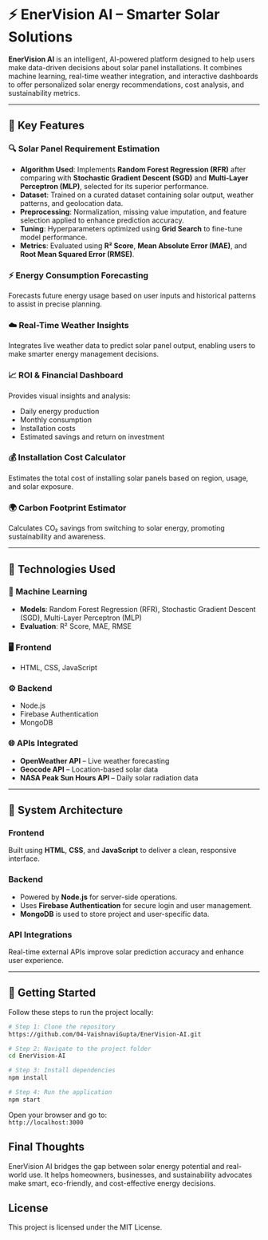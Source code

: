 # ⚡ EnerVision AI – Smarter Solar Solutions

**EnerVision AI** is an intelligent, AI-powered platform designed to help users make data-driven decisions about solar panel installations. It combines machine learning, real-time weather integration, and interactive dashboards to offer personalized solar energy recommendations, cost analysis, and sustainability metrics.

---

## 🚀 Key Features

### 🔍 Solar Panel Requirement Estimation
- **Algorithm Used**: Implements **Random Forest Regression (RFR)** after comparing with **Stochastic Gradient Descent (SGD)** and **Multi-Layer Perceptron (MLP)**, selected for its superior performance.
- **Dataset**: Trained on a curated dataset containing solar output, weather patterns, and geolocation data.
- **Preprocessing**: Normalization, missing value imputation, and feature selection applied to enhance prediction accuracy.
- **Tuning**: Hyperparameters optimized using **Grid Search** to fine-tune model performance.
- **Metrics**: Evaluated using **R² Score**, **Mean Absolute Error (MAE)**, and **Root Mean Squared Error (RMSE)**.

### ⚡ Energy Consumption Forecasting
Forecasts future energy usage based on user inputs and historical patterns to assist in precise planning.

### ☁️ Real-Time Weather Insights
Integrates live weather data to predict solar panel output, enabling users to make smarter energy management decisions.

### 📈 ROI & Financial Dashboard
Provides visual insights and analysis:
- Daily energy production
- Monthly consumption
- Installation costs
- Estimated savings and return on investment

### 💰 Installation Cost Calculator
Estimates the total cost of installing solar panels based on region, usage, and solar exposure.

### 🌍 Carbon Footprint Estimator
Calculates CO₂ savings from switching to solar energy, promoting sustainability and awareness.

---

## 🧰 Technologies Used

### 🔢 Machine Learning
- **Models**: Random Forest Regression (RFR), Stochastic Gradient Descent (SGD), Multi-Layer Perceptron (MLP)
- **Evaluation**: R² Score, MAE, RMSE

### 🖥️ Frontend
- HTML, CSS, JavaScript

### ⚙️ Backend
- Node.js
- Firebase Authentication
- MongoDB

### 🌐 APIs Integrated
- **OpenWeather API** – Live weather forecasting
- **Geocode API** – Location-based solar data
- **NASA Peak Sun Hours API** – Daily solar radiation data

---

## 🧱 System Architecture

### Frontend
Built using **HTML**, **CSS**, and **JavaScript** to deliver a clean, responsive interface.

### Backend
- Powered by **Node.js** for server-side operations.
- Uses **Firebase Authentication** for secure login and user management.
- **MongoDB** is used to store project and user-specific data.

### API Integrations
Real-time external APIs improve solar prediction accuracy and enhance user experience.

---

## 🔧 Getting Started

Follow these steps to run the project locally:

```bash
# Step 1: Clone the repository
https://github.com/04-VaishnaviGupta/EnerVision-AI.git

# Step 2: Navigate to the project folder
cd EnerVision-AI

# Step 3: Install dependencies
npm install

# Step 4: Run the application
npm start
```
Open your browser and go to:  
`http://localhost:3000`

## Final Thoughts

EnerVision AI bridges the gap between solar energy potential and real-world use. It helps homeowners, businesses, and sustainability advocates make smart, eco-friendly, and cost-effective energy decisions.

## License

This project is licensed under the MIT License.

